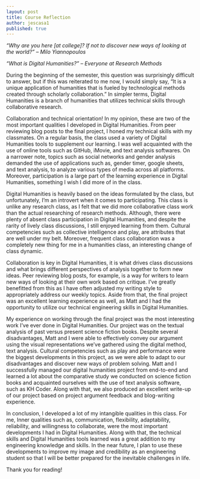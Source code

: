 ```yaml
---
layout: post 
title: Course Reflection 
author: jescasa1
published: true
---
```

<i>“Why are you here [at college]? If not to discover new ways of looking at the world?”
– Milo Yiannopoulos
	
“What is Digital Humanities?”
– Everyone at Research Methods </i>

  During the beginning of the semester, this question was surprisingly difficult to answer, but if this was reiterated to me now, I would simply say, “It is a unique application of humanities that is fueled by technological methods created through scholarly collaboration.” In simpler terms, Digital Humanities is a branch of humanities that utilizes technical skills through collaborative research. 

  Collaboration and technical orientation! In my opinion, these are two of the most important qualities I developed in Digital Humanities. From peer reviewing blog posts to the final project, I honed my technical skills with my classmates. On a regular basis, the class used a variety of Digital Humanities tools to supplement our learning. I was well acquainted with the use of online tools such as GitHub, iMovie, and text analysis softwares. On a narrower note, topics such as social networks and gender analysis demanded the use of applications such as, gender timer, google sheets, and text analysis, to analyze various types of media across all platforms. Moreover, participation is a large part of the learning experience in Digital Humanities, something I wish I did more of in the class.  

  Digital Humanities is heavily based on the ideas formulated by the class, but unfortunately, I’m an introvert when it comes to participating. This class is unlike any research class, as I felt that we did more collaborative class work than the actual researching of research methods. Although, there were plenty of absent class participation in Digital Humanities, and despite the rarity of lively class discussions, I still enjoyed learning from them.  Cultural competencies such as collective intelligence and play, are attributes that are well under my belt. Moreover, frequent class collaboration was a completely new thing for me in a humanities class, an interesting change of class dynamic. 
 	
  Collaboration is key in Digital Humanities, it is what drives class discussions and what brings different perspectives of analysis together to form new ideas. Peer reviewing blog posts, for example, is a way for writers to learn new ways of looking at their own work based on critique. I’ve greatly benefitted from this as I have often adjusted my writing style to appropriately address our weekly topics. Aside from that, the final project was an excellent learning experience as well, as Matt and I had the opportunity to utilize our technical engineering skills in Digital Humanities. 
  
  My experience on working through the final project was the most interesting work I’ve ever done in Digital Humanities. Our project was on the textual analysis of past versus present science fiction books. Despite several disadvantages, Matt and I were able to effectively convey our argument using the visual representations we’ve gathered using the digital method, text analysis. Cultural competencies such as play and performance were the biggest developments in this project, as we were able to adapt to our disadvantages and discover new ways of problem solving. Matt and I successfully managed our digital humanities project from end-to-end and learned a lot about the comparative study we conducted on science fiction books and acquainted ourselves with the use of text analysis software, such as KH Coder. Along with that, we also produced an excellent write-up of our project based on project argument feedback and blog-writing experience. 
	
  In conclusion, I developed a lot of my intangible qualities in this class. For me, Inner qualities such as, communication, flexibility, adaptability, reliability, and willingness to collaborate, were the most important developments I had in Digital Humanities. Along with that, the technical skills and Digital Humanities tools learned was a great addition to my engineering knowledge and skills. In the near future, I plan to use these developments to improve my image and credibility as an engineering student so that I will be better prepared for the inevitable challenges in life. 
	
Thank you for reading!

